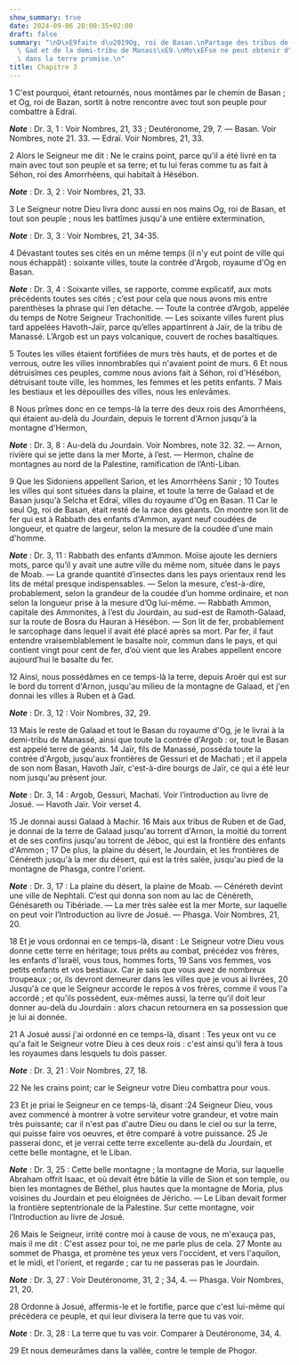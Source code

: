 ```yaml
---
show_summary: true
date: 2024-09-06 20:00:35+02:00
draft: false
summary: "\nD\xE9faite d\u2019Og, roi de Basan.\nPartage des tribus de Ruben et de\
  \ Gad et de la demi-tribu de Manass\xE9.\nMo\xEFse ne peut obtenir d\u2019entrer\
  \ dans la terre promise.\n"
title: Chapitre 3
---
```





1 C'est pourquoi, étant retournés, nous montâmes par le chemin de Basan ; et Og, roi de Bazan, sortit à notre rencontre avec tout son peuple pour combattre à Edraï.

***Note*** :  Dr. 3, 1 : Voir Nombres, 21, 33 ; Deutéronome, 29, 7. ― Basan. Voir Nombres, note 21. 33. ― Edraï. Voir Nombres, 21, 33.

2 Alors le Seigneur me dit : Ne le crains point, parce qu'il a été livré en ta main avec tout son peuple et sa terre; et tu lui feras comme tu as fait à Séhon, roi des Amorrhéens, qui habitait à Hésébon.

***Note*** :  Dr. 3, 2 : Voir Nombres, 21, 33.

3 Le Seigneur notre Dieu livra donc aussi en nos mains Og, roi de Basan, et tout son peuple ; nous les battîmes jusqu'à une entière extermination,

***Note*** :  Dr. 3, 3 : Voir Nombres, 21, 34-35.

4 Dévastant toutes ses cités en un même temps (il n'y eut point de ville qui nous échappât) : soixante villes, toute la contrée d'Argob, royaume d'Og en Basan.

***Note*** :  Dr. 3, 4 : Soixante villes, se rapporte, comme explicatif, aux mots précédents toutes ses cités ; c’est pour cela que nous avons mis entre parenthèses la phrase qui l’en détache. ― Toute la contrée d’Argob, appelée du temps de Notre Seigneur Trachonitide. ― Les soixante villes furent plus tard appelées Havoth-Jaïr, parce qu’elles appartinrent à Jaïr, de la tribu de Manassé. L’Argob est un pays volcanique, couvert de roches basaltiques.

5 Toutes les villes étaient fortifiées de murs très hauts, et de portes et de verrous, outre les villes innombrables qui n'avaient point de murs. 6 Et nous détruisîmes ces peuples, comme nous avions fait à Séhon, roi d'Hésébon, détruisant toute ville, les hommes, les femmes et les petits enfants. 7 Mais les bestiaux et les dépouilles des villes, nous les enlevâmes.


8 Nous prîmes donc en ce temps-là la terre des deux rois des Amorrhéens, qui étaient au-delà du Jourdain, depuis le torrent d'Arnon jusqu'à la montagne d'Hermon,

***Note*** :  Dr. 3, 8 : Au-delà du Jourdain. Voir Nombres, note 32. 32. ― Arnon, rivière qui se jette dans la mer Morte, à l’est. ― Hermon, chaîne de montagnes au nord de la Palestine, ramification de l’Anti-Liban.

9 Que les Sidoniens appellent Sarion, et les Amorrhéens Sanir ; 10 Toutes les villes qui sont situées dans la plaine, et toute la terre de Galaad et de Basan jusqu'à Selcha et Edraï, villes du royaume d'Og en Basan. 11 Car le seul Og, roi de Basan, était resté de la race des géants. On montre son lit de fer qui est à Rabbath des enfants d'Ammon, ayant neuf coudées de longueur, et quatre de largeur, selon la mesure de la coudée d'une main d'homme.

***Note*** :  Dr. 3, 11 : Rabbath des enfants d’Ammon. Moïse ajoute les derniers mots, parce qu’il y avait une autre ville du même nom, située dans le pays de Moab. ― La grande quantité d’insectes dans les pays orientaux rend les lits de métal presque indispensables. ― Selon la mesure, c’est-à-dire, probablement, selon la grandeur de la coudée d’un homme ordinaire, et non selon la longueur prise à la mesure d’Og lui-même. ― Rabbath Ammon, capitale des Ammonites, à l’est du Jourdain, au sud-est de Ramoth-Galaad, sur la route de Bosra du Hauran à Hésébon. ― Son lit de fer, probablement le sarcophage dans lequel il avait été placé après sa mort. Par fer, il faut entendre vraisemblablement le basalte noir, commun dans le pays, et qui contient vingt pour cent de fer, d’où vient que les Arabes appellent encore aujourd’hui le basalte du fer.


12 Ainsi, nous possédâmes en ce temps-là la terre, depuis Aroër qui est sur le bord du torrent d'Arnon, jusqu'au milieu de la montagne de Galaad, et j'en donnai les villes à Ruben et à Gad.

***Note*** :  Dr. 3, 12 : Voir Nombres, 32, 29.

13 Mais le reste de Galaad et tout le Basan du royaume d'Og, je le livrai à la demi-tribu de Manassé, ainsi que toute la contrée d'Argob : or, tout le Basan est appelé terre de géants. 14 Jaïr, fils de Manassé, posséda toute la contrée d'Argob, jusqu'aux frontières de Gessuri et de Machati ; et il appela de son nom Basan, Havoth Jaïr, c'est-à-dire bourgs de Jaïr, ce qui a été leur nom jusqu'au présent jour.

***Note*** :  Dr. 3, 14 : Argob, Gessuri, Machati. Voir l’introduction au livre de Josué. ― Havoth Jaïr. Voir verset 4.

15 Je donnai aussi Galaad à Machir. 16 Mais aux tribus de Ruben et de Gad, je donnai de la terre de Galaad jusqu'au torrent d'Arnon, la moitié du torrent et de ses confins jusqu'au torrent de Jéboc, qui est la frontière des enfants d'Ammon ; 17 De plus, la plaine du désert, le Jourdain, et les frontières de Cénéreth jusqu'à la mer du désert, qui est la très salée, jusqu'au pied de la montagne de Phasga, contre l'orient.

***Note*** :  Dr. 3, 17 : La plaine du désert, la plaine de Moab. ― Cénéreth devint une ville de Nephtali. C’est qui donna son nom au lac de Cénéreth, Génésareth ou Tibériade. ― La mer très salée est la mer Morte, sur laquelle on peut voir l’Introduction au livre de Josué. ― Phasga. Voir Nombres, 21, 20.


18 Et je vous ordonnai en ce temps-là, disant : Le Seigneur votre Dieu vous donne cette terre en héritage; tous prêts au combat, précédez vos frères, les enfants d'Israël, vous tous, hommes forts, 19 Sans vos femmes, vos petits enfants et vos bestiaux. Car je sais que vous avez de nombreux troupeaux ; or, ils devront demeurer dans les villes que je vous ai livrées, 20 Jusqu'à ce que le Seigneur accorde le repos à vos frères, comme il vous l'a accordé ; et qu'ils possèdent, eux-mêmes aussi, la terre qu'il doit leur donner au-delà du Jourdain : alors chacun retournera en sa possession que je lui ai donnée.


21 A Josué aussi j'ai ordonné en ce temps-là, disant : Tes yeux ont vu ce qu'a fait le Seigneur votre Dieu à ces deux rois : c'est ainsi qu'il fera à tous les royaumes dans lesquels tu dois passer.

***Note*** :  Dr. 3, 21 : Voir Nombres, 27, 18.

22 Ne les crains point; car le Seigneur votre Dieu combattra pour vous.


23 Et je priai le Seigneur en ce temps-là, disant :24 Seigneur Dieu, vous avez commencé à montrer à votre serviteur votre grandeur, et votre main très puissante; car il n'est pas d'autre Dieu ou dans le ciel ou sur la terre, qui puisse faire vos oeuvres, et être comparé à votre puissance. 25 Je passerai donc, et je verrai cette terre excellente au-delà du Jourdain, et cette belle montagne, et le Liban.

***Note*** :  Dr. 3, 25 : Cette belle montagne ; la montagne de Moria, sur laquelle Abraham offrit Isaac, et où devait être bâtie la ville de Sion et son temple, ou bien les montagnes de Béthel, plus hautes que la montagne de Moria, plus voisines du Jourdain et peu éloignées de Jéricho. ― Le Liban devait former la frontière septentrionale de la Palestine. Sur cette montagne, voir l’Introduction au livre de Josué.

26 Mais le Seigneur, irrité contre moi à cause de vous, ne m'exauça pas, mais il me dit : C'est assez pour toi, ne me parle plus de cela. 27 Monte au sommet de Phasga, et promène tes yeux vers l'occident, et vers l'aquilon, et le midi, et l'orient, et regarde ; car tu ne passeras pas le Jourdain.

***Note*** :  Dr. 3, 27 : Voir Deutéronome, 31, 2 ; 34, 4. ― Phasga. Voir Nombres, 21, 20.

28 Ordonne à Josué, affermis-le et le fortifie, parce que c'est lui-même qui précédera ce peuple, et qui leur divisera la terre que tu vas voir.

***Note*** :  Dr. 3, 28 : La terre que tu vas voir. Comparer à Deutéronome, 34, 4.


29 Et nous demeurâmes dans la vallée, contre le temple de Phogor.


